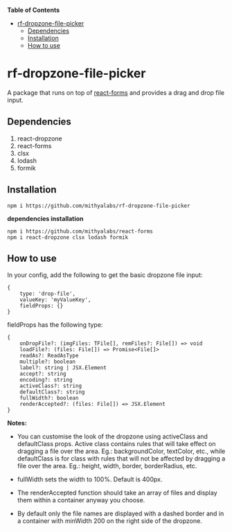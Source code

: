 **Table of Contents**

- [rf-dropzone-file-picker](#rf-dropzone-file-picker)
	- [Dependencies](#dependencies)
	- [Installation](#installation)
	- [How to use](#how-to-use)

# rf-dropzone-file-picker

A package that runs on top of [react-forms](https://github.com/mithyalabs/ml-react-forms) and provides a drag and drop file input.

## Dependencies

1. react-dropzone
2. react-forms
3. clsx
4. lodash
5. formik

## Installation

``` 
npm i https://github.com/mithyalabs/rf-dropzone-file-picker 
```

**dependencies installation** 

``` 
npm i https://github.com/mithyalabs/react-forms 
npm i react-dropzone clsx lodash formik
```

## How to use

In your config, add the following to get the basic dropzone file input:

``` 
{
	type: 'drop-file',
	valueKey: 'myValueKey',
	fieldProps: {}
}

```

fieldProps has the following type:

``` 
{
	onDropFile?: (imgFiles: TFile[], remFiles?: File[]) => void
	loadFile?: (files: File[]) => Promise<File[]>
	readAs?: ReadAsType
	multiple?: boolean
	label?: string | JSX.Element
	accept?: string
	encoding?: string
	activeClass?: string
	defaultClass?: string
	fullWidth?: boolean
	renderAccepted?: (files: File[]) => JSX.Element
}
```

**Notes:**

* You can customise the look of the dropzone using activeClass and defaultClass props. Active class contains rules that will take effect on dragging a file over the area. Eg.: backgroundColor, textColor, etc., while defaultClass is for class with rules that will not be affected by dragging a file over the area. Eg.: height, width, border, borderRadius, etc.

* fullWidth sets the width to 100%. Default is 400px.

* The renderAccepted function should take an array of files and display them within a container anyway you choose.
* By default only the file names are displayed with a dashed border and in a container with minWidth 200 on the right side of the dropzone.
